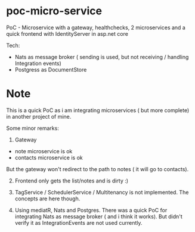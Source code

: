 # poc-micro-service
PoC - Microservice with a gateway, healthchecks, 2 microservices and a quick frontend with IdentityServer in asp.net core

Tech: 

- Nats as message broker ( sending is used, but not receiving / handling Integration events) 
- Postgress as DocumentStore

# Note

This is a quick PoC as i am integrating microservices ( but more complete) in another project of mine.

Some minor remarks:

1. Gateway

- note microservice is ok
- contacts microservice is ok

But the gateway won't redirect to the path to notes ( it will go to contacts).

2. Frontend only gets the list/notes and is dirty :)

3. TagService / SchedulerService / Multitenancy is not implemented. The concepts are here though.

4. Using mediatR, Nats and Postgres. There was a quick PoC for integrating Nats as message broker ( and i think it works). But didn't verify it as IntegrationEvents are not used currently.
